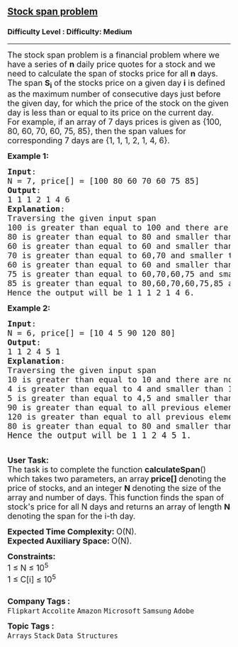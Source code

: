 <h2><a href="https://www.geeksforgeeks.org/problems/stock-span-problem-1587115621/1?page=1&category=Stack,Queue&company=Amazon,Microsoft,Flipkart,Adobe,Google,Samsung,Accolite,MakeMyTrip,Zoho,Snapdeal,Paytm,Walmart,Morgan%20Stanley,Ola%20Cabs,Oracle,Facebook,Hike,Qualcomm,Wipro,PayPal,Atlassian,Uber&sortBy=submissions">Stock span problem</a></h2><h3>Difficulty Level : Difficulty: Medium</h3><hr><div class="problems_problem_content__Xm_eO"><p><span style="font-size: 18px;">The stock span problem is a financial problem where we have a series of <strong>n</strong> daily price quotes for a stock and we need to calculate the span of stocks price for all <strong>n</strong> days.&nbsp;<br>The span <strong>S<sub>i</sub></strong> of the stocks price on a given day <strong>i</strong> is defined as the maximum number of consecutive days just before the given day, for which the price of the stock on the given day is less than or equal to its price on the current day.<br>For example, if an array of 7 days prices is given as {100, 80, 60, 70, 60, 75, 85}, then the span values for corresponding 7 days are {1, 1, 1, 2, 1, 4, 6}.</span></p>
<p><span style="font-size: 18px;"><strong>Example 1:</strong></span></p>
<pre><span style="font-size: 18px;"><strong>Input</strong>: 
N = 7, price[] = [100 80 60 70 60 75 85]
<strong>Output</strong>:
1 1 1 2 1 4 6
<strong>Explanation</strong>:
Traversing the given input span <br>100 is greater than equal to 100 and there are no more elements behind it so the span is 1,<br>80 is greater than equal to 80 and smaller than 100 so the span is 1,<br>60 is greater than equal to 60 and smaller than 80 so the span is 1,<br>70 is greater than equal to 60,70 and smaller than 80 so the span is 2,<br>60 is greater than equal to 60 and smaller than 70 so the span is 1,<br>75 is greater than equal to 60,70,60,75 and smaller than 100 so the span is 4,<br>85 is greater than equal to 80,60,70,60,75,85 and smaller than 100 so the span is 6. <br>Hence the output will be 1 1 1 2 1 4 6.
</span></pre>
<p><span style="font-size: 18px;"><strong>Example 2:</strong></span></p>
<pre><span style="font-size: 18px;"><strong>Input</strong>: 
N = 6, price[] = [10 4 5 90 120 80]
<strong>Output</strong>:
1 1 2 4 5 1
<strong>Explanation</strong>:<br>Traversing the given input span <br>10 is greater than equal to 10 and there are no more elements behind it so the span is 1,<br>4 is greater than equal to 4 and smaller than 10 so the span is 1,<br>5 is greater than equal to 4,5 and smaller than 10 so the span is 2,<br>90 is greater than equal to all previous elements so the span is 4,<br>120 is greater than equal to all previous elements so the span is 5,<br>80 is greater than equal to 80 and smaller than 120 so the span is 1,<br></span><span style="font-size: 14pt;">Hence the output will be 1 1 2 4 5 1.<br><br></span></pre>
<p><span style="font-size: 18px;"><strong>User Task:</strong><br>The task is to complete the function&nbsp;<strong>calculateSpan</strong>() which takes two parameters, an array<strong> price[] </strong>denoting the price of stocks, and an integer <strong>N </strong>denoting the size of the array and number of days. This function finds the span of stock's price for all N&nbsp;days and returns an array of length <strong>N</strong> denoting the span for the i-th day.</span></p>
<p><span style="font-size: 18px;"><strong>Expected Time Complexity:&nbsp;</strong>O(N).<br><strong>Expected Auxiliary Space:&nbsp;</strong>O(N).</span></p>
<p><span style="font-size: 18px;"><strong>Constraints:</strong><br>1 ≤ N ≤ 10<sup>5</sup><br>1 ≤ C[i] ≤ 10<sup>5</sup></span></p>
<p><span style="font-size: 18px;"><img src="https://contribute.geeksforgeeks.org/wp-content/uploads/Stock_span.png" alt=""></span></p></div><p><span style=font-size:18px><strong>Company Tags : </strong><br><code>Flipkart</code>&nbsp;<code>Accolite</code>&nbsp;<code>Amazon</code>&nbsp;<code>Microsoft</code>&nbsp;<code>Samsung</code>&nbsp;<code>Adobe</code>&nbsp;<br><p><span style=font-size:18px><strong>Topic Tags : </strong><br><code>Arrays</code>&nbsp;<code>Stack</code>&nbsp;<code>Data Structures</code>&nbsp;